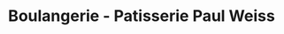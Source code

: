 ---
title: "Boulangerie - Patisserie Paul Weiss"
url: /seltz/boulangerie-patisserie-paul-weiss/
shop: boulangerie
---